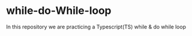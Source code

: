 # while-do-While-loop
In this repository we are practicing a Typescript(TS) while &amp; do while loop
